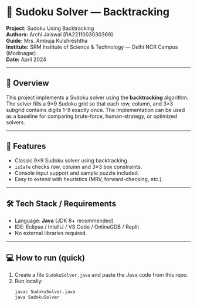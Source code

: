 # 🧩 Sudoku Solver — Backtracking

**Project:** Sudoku Using Backtracking  
**Authors:**  Archi Jaiswal [RA2211003030369]  
**Guide:** Mrs. Ambuja Kulshreshtha  
**Institute:** SRM Institute of Science & Technology — Delhi NCR Campus (Modinagar)  
**Date:** April 2024

---

## 📌 Overview
This project implements a Sudoku solver using the **backtracking** algorithm. The solver fills a 9×9 Sudoku grid so that each row, column, and 3×3 subgrid contains digits 1–9 exactly once. The implementation can be used as a baseline for comparing brute-force, human-strategy, or optimized solvers.

---

## 🔧 Features
- Classic 9×9 Sudoku solver using backtracking.
- `isSafe` checks row, column and 3×3 box constraints.
- Console input support and sample puzzle included.
- Easy to extend with heuristics (MRV, forward-checking, etc.).

---

## 🛠 Tech Stack / Requirements
- Language: **Java** (JDK 8+ recommended)
- IDE: Eclipse / IntelliJ / VS Code / OnlineGDB / Replit
- No external libraries required.

---

## 💻 How to run (quick)
1. Create a file `SudokuSolver.java` and paste the Java code from this repo.
2. Run locally:
   ```bash
   javac SudokuSolver.java
   java SudokuSolver
